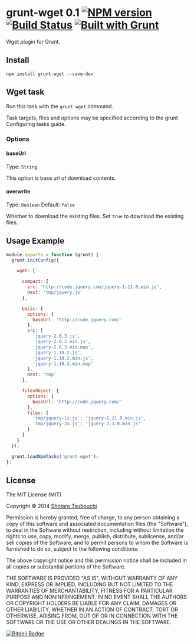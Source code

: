 # grunt-wget 0.1 [![NPM version](https://badge.fury.io/js/grunt-wget.png)](http://badge.fury.io/js/grunt-wget) [![Build Status](https://secure.travis-ci.org/shootaroo/grunt-wget.png?branch=master)](http://travis-ci.org/shootaroo/grunt-wget) [![Built with Grunt](https://cdn.gruntjs.com/builtwith.png)](http://gruntjs.com/)

Wget plugin for Grunt.


## Install

```
npm install grunt-wget --save-dev
```


## Wget task

Run this task with the `grunt wget` command.

Task targets, files and options may be specified according to the grunt Configuring tasks guide.


### Options

#### baseUrl

Type: `String`

This option is base url of download contents.

#### overwrite

Type: `Boolean`
Default: `false`

Whether to download the existing files. Set `true` to download the existing files.


## Usage Example

```js
module.exports = function (grunt) {
  grunt.initConfig({

    wget: {

      compact: {
        src: 'http://code.jquery.com/jquery-1.11.0.min.js',
        dest: 'tmp/jquery.js'
      },

      basic: {
        options: {
          baseUrl: 'http://code.jquery.com/'
        },
        src: [
          'jquery-2.0.3.js',
          'jquery-2.0.3.min.js',
          'jquery-2.0.3.min.map',
          'jquery-1.10.2.js',
          'jquery-1.10.2.min.js',
          'jquery-1.10.2.min.map'
        ],
        dest: 'tmp'
      },

      filesObject: {
        options: {
          baseUrl: 'http://code.jquery.com/'
        },
        files: {
          'tmp/jquery-1x.js': 'jquery-1.11.0.min.js',
          'tmp/jquery-2x.js': 'jquery-2.1.0.min.js'
        }
      }
    }
  });

  grunt.loadNpmTasks('grunt-wget');
};

```

## License

The MIT License (MIT)

Copyright &copy; 2014 [Shotaro Tsubouchi](https://github.com/shootaroo)

Permission is hereby granted, free of charge, to any person obtaining a copy
of this software and associated documentation files (the "Software"), to deal
in the Software without restriction, including without limitation the rights
to use, copy, modify, merge, publish, distribute, sublicense, and/or sell
copies of the Software, and to permit persons to whom the Software is
furnished to do so, subject to the following conditions:

The above copyright notice and this permission notice shall be included in
all copies or substantial portions of the Software.

THE SOFTWARE IS PROVIDED "AS IS", WITHOUT WARRANTY OF ANY KIND, EXPRESS OR
IMPLIED, INCLUDING BUT NOT LIMITED TO THE WARRANTIES OF MERCHANTABILITY,
FITNESS FOR A PARTICULAR PURPOSE AND NONINFRINGEMENT. IN NO EVENT SHALL THE
AUTHORS OR COPYRIGHT HOLDERS BE LIABLE FOR ANY CLAIM, DAMAGES OR OTHER
LIABILITY, WHETHER IN AN ACTION OF CONTRACT, TORT OR OTHERWISE, ARISING FROM,
OUT OF OR IN CONNECTION WITH THE SOFTWARE OR THE USE OR OTHER DEALINGS IN
THE SOFTWARE.


[![Bitdeli Badge](https://d2weczhvl823v0.cloudfront.net/shootaroo/grunt-wget/trend.png)](https://bitdeli.com/free "Bitdeli Badge")

